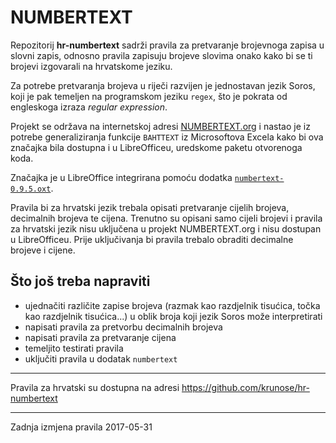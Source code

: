 # NUMBERTEXT

Repozitorij **hr-numbertext** sadrži pravila za pretvaranje brojevnoga zapisa u slovni zapis, odnosno pravila zapisuju brojeve slovima onako kako bi se ti brojevi izgovarali na hrvatskome jeziku.

Za potrebe pretvaranja brojeva u riječi razvijen je jednostavan jezik Soros, koji je pak temeljen na programskom jeziku `regex`, što je pokrata od engleskoga izraza *regular expression*.

Projekt se održava na internetskoj adresi [NUMBERTEXT.org](http://numbertext.org/) i nastao je iz potrebe generaliziranja funkcije `BAHTTEXT` iz Microsoftova Excela kako bi ova značajka bila dostupna i u LibreOfficeu, uredskome paketu otvorenoga koda.

Značajka je u LibreOffice integrirana pomoću dodatka [`numbertext-0.9.5.oxt`](https://extensions.libreoffice.org/extensions/numbertext-1).

Pravila bi za hrvatski jezik trebala opisati pretvaranje cijelih brojeva, decimalnih brojeva te cijena. Trenutno su opisani samo cijeli brojevi i pravila za hrvatski jezik nisu uključena u projekt NUMBERTEXT.org i nisu dostupan u LibreOfficeu. Prije uključivanja bi pravila trebalo obraditi decimalne brojeve i cijene.

## Što još treba napraviti

- ujednačiti različite zapise brojeva (razmak kao razdjelnik tisućica, točka kao razdjelnik tisućica...) u oblik broja koji jezik Soros može interpretirati
- napisati pravila za pretvorbu decimalnih brojeva
- napisati pravila za pretvaranje cijena
- temeljito testirati pravila
- uključiti pravila u dodatak `numbertext`

---

Pravila za hrvatski su dostupna na adresi https://github.com/krunose/hr-numbertext

---

Zadnja izmjena pravila 2017-05-31
